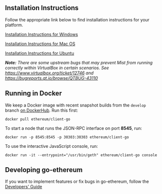 ## Installation Instructions

Follow the appropriate link below to find installation instructions for
your platform.

[Installation Instructions for Windows](https://github.com/ethereum/go-build#windows)

[Installation Instructions for Mac OS](https://github.com/ethereum/go-ethereum/wiki/Building-Instructions-for-Mac)

[Installation Instructions for Ubuntu](https://github.com/ethereum/go-ethereum/wiki/Installation-Instructions-for-Ubuntu)

_**Note:** There are some upstream bugs that may prevent Mist from running correctly within VirtualBox in certain scenarios. See https://www.virtualbox.org/ticket/12746 and https://bugreports.qt.io/browse/QTBUG-43110_

## Running in Docker

We keep a Docker image with recent snapshot builds from the `develop` branch [on DockerHub](https://registry.hub.docker.com/u/ethereum/client-go). Run this first:

```shell
docker pull ethereum/client-go
```

To start a node that runs the JSON-RPC interface on port **8545**, run:

```shell
docker run -p 8545:8545 -p 30303:30303 ethereum/client-go
```

To use the interactive JavaScript console, run:

```shell
docker run -it --entrypoint="/usr/bin/geth" ethereum/client-go console
```

## Developing go-ethereum

If you want to implement features or fix bugs in go-ethereum, follow the [Developers' Guide](https://github.com/ethereum/go-ethereum/wiki/Developers%27-Guide)